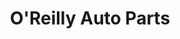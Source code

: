 ---
title: "O'Reilly Auto Parts"
url: /portsmouth/oreilly-auto-parts-victory-boulevard/
shop: car parts
---